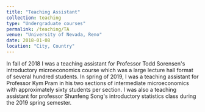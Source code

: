 ```yaml
---
title: "Teaching Assistant"
collection: teaching
type: "Undergraduate courses"
permalink: /teaching/TA
venue: "University of Nevada, Reno"
date: 2018-01-08
location: "City, Country"
---
```


In fall of 2018 I was a teaching assistant for Professor Todd Sorensen's introductory microeconomics course which was a large lecture hall format of several hundred students. In spring of 2019, I was a teaching assistant for Professor Kym Pram in his two sections of intermediate microeconomics with approximately sixty students per section. I was also a teaching assistant for professor Shunfeng Song's introductory statistics class during the 2019 spring semester.




